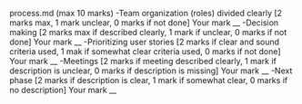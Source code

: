 




process.md (max 10 marks)
  -Team organization (roles) divided clearly [2 marks max, 1 mark unclear, 0 marks if not done]
   Your mark __
  -Decision making [2 marks max if described clearly, 1 mark if unclear, 0 marks if not done]
   Your mark __
  -Prioritizing user stories [2 marks if clear and sound criteria used, 1 mak if somewhat clear criteria used, 0 marks if not done]
   Your mark __ 
  -Meetings [2 marks if meeting described clearly, 1 mark if description is unclear, 0 marks if description is missing]
   Your mark __
  -Next phase [2 marks if description is clear, 1 mark if somewhat clear, 0 marks if no description]
   Your mark __